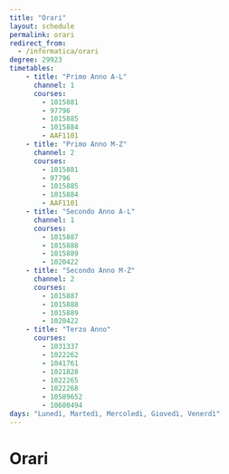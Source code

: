 ```yaml
---
title: "Orari"
layout: schedule
permalink: orari
redirect_from:
  - /informatica/orari
degree: 29923
timetables:
    - title: "Primo Anno A-L"
      channel: 1
      courses: 
        - 1015881
        - 97796
        - 1015885
        - 1015884
        - AAF1101
    - title: "Primo Anno M-Z"
      channel: 2
      courses:
        - 1015881
        - 97796
        - 1015885
        - 1015884
        - AAF1101
    - title: "Secondo Anno A-L"
      channel: 1
      courses: 
        - 1015887
        - 1015888
        - 1015889
        - 1020422
    - title: "Secondo Anno M-Z"
      channel: 2
      courses:
        - 1015887
        - 1015888
        - 1015889
        - 1020422
    - title: "Terzo Anno"
      courses:
        - 1031337
        - 1022262
        - 1041761
        - 1021828
        - 1022265
        - 1022268
        - 10589652
        - 10600494
days: "Lunedì, Martedì, Mercoledì, Giovedì, Venerdì"
---
```


# Orari
